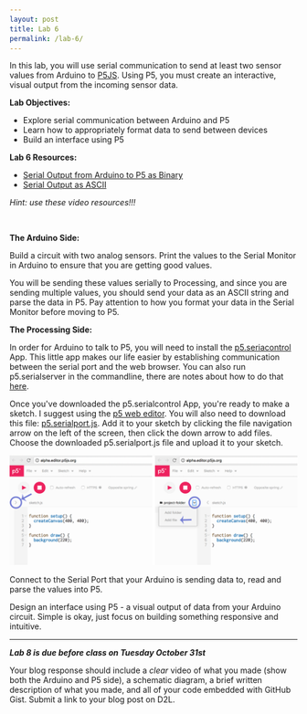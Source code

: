 ```yaml
---
layout: post
title: Lab 6
permalink: /lab-6/
---
```


In this lab, you will use serial communication to send at least two sensor values from Arduino to [P5JS](https://p5js.org). Using P5, you must create an interactive, visual output from the incoming sensor data.

<span class="underlined">**Lab Objectives:**</span>

+ Explore serial communication between Arduino and P5
+ Learn how to appropriately format data to send between devices
+ Build an interface using P5

<span class="underlined">**Lab 6 Resources:**</span>

+ [Serial Output from Arduino to P5 as Binary](https://vimeo.com/237203208)
+ [Serial Output as ASCII](https://vimeo.com/239025399)

*Hint: use these video resources!!!*

<br>

<span class="underlined">**The Arduino Side:**</span>

Build a circuit with two analog sensors. Print the values to the Serial Monitor in Arduino to ensure that you are getting good values.

You will be sending these values serially to Processing, and since you are sending multiple values, you should send your data as an ASCII string and parse the data in P5. Pay attention to how you format your data in the Serial Monitor before moving to P5.

<span class="underlined">**The Processing Side:**</span>

In order for Arduino to talk to P5, you will need to install the [p5.seriacontrol](https://github.com/vanevery/p5.serialcontrol/releases) App. This little app makes our life easier by establishing communication between the serial port and the web browser. You can also run p5.serialserver in the commandline, there are notes about how to do that [here](https://itp.nyu.edu/physcomp/labs/labs-serial-communication/lab-serial-input-to-the-p5-js-ide/).

Once you've downloaded the p5.serialcontrol App, you're ready to make a sketch. I suggest using the [p5 web editor](http://alpha.editor.p5js.org/). You will also need to download this file: [p5.serialport.js](https://raw.githubusercontent.com/vanevery/p5.serialport/master/lib/p5.serialport.js). Add it to your sketch by clicking the file navigation arrow on the left of the screen, then click the down arrow to add files. Choose the downloaded p5.serialport.js file and upload it to your sketch.

![p5 add file](../img/p5-add-file.png "Add file to P5")


Connect to the Serial Port that your Arduino is sending data to, read and parse the values into P5.

Design an interface using P5 - a visual output of data from your Arduino circuit. Simple is okay, just focus on building something responsive and intuitive.

<hr>

***Lab 8 is due before class on Tuesday October 31st***

Your blog response should include a *clear* video of what you made (show both the Arduino and P5 side), a schematic diagram, a brief written description of what you made, and all of your code embedded with GitHub Gist. Submit a link to your blog post on D2L.
